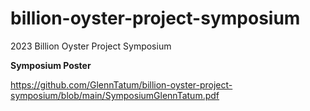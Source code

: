 # billion-oyster-project-symposium
2023 Billion Oyster Project Symposium

**Symposium Poster**

https://github.com/GlennTatum/billion-oyster-project-symposium/blob/main/SymposiumGlennTatum.pdf
